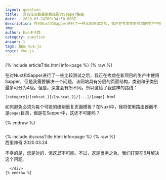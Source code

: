 ```yaml
---
layout: question
title:  具有任意数量嵌套级别的Sapper路由
date:   2020-03-24T09:34:50.000Z
description: 在对Nuxt和Sapper进行了一些比较测试之后，我正在考虑在新项目的生产中使用Sapper，但是我需要解决一个问题。该网站具有分层的页面结构，类别和子类...
img: 
author: Eva卡卡西
category: question
answer: 1
tags: 路由 Vue.js
topic: Vue.js
---
```

<div class="article-root">
  <div class="article">
    {% include articleTitle.html info=page %}
    {% raw %}
    <div class="article-content"><p><font style="vertical-align: inherit;"><font style="vertical-align: inherit;">在对Nuxt和Sapper进行了一些比较测试之后，我正在考虑在新项目的生产中使用Sapper，但是我需要解决一个问题。</font><font style="vertical-align: inherit;">该网站具有分层的页面结构，类别和子类别最多可分为4级。</font><font style="vertical-align: inherit;">但是，深度会有所不同。</font><font style="vertical-align: inherit;">所以这给了我这样的路线：</font></font></p>

<pre><code>[category]/[subcat_1]/[subcat_2]/[...]/[page].html
</code></pre>

<p><font style="vertical-align: inherit;"><font style="vertical-align: inherit;">如何避免必须为每个可能的级别重复页面模板？</font><font style="vertical-align: inherit;">在Nuxt中，我将使用路由器而不是</font></font><code>pages</code><font style="vertical-align: inherit;"><font style="vertical-align: inherit;">目录，但是在Sapper中，这还不可能吗？</font></font></p></div>
    {% endraw %}
  </div>
  <p style="height: 0;width:0;overflow: hidden;"> 第3579篇《具有任意数量嵌套级别的Sapper路由》来自Winter(https://github.com/aiyld/aiyld.github.io)的站点</p>
  <div class="discuss-wrapper">
    {% include discussTitle.html info=page %}
    {% raw %}
    <div class="discuss-item">
        <div class="discuss-parent">
          <div class="discuss-meta">
            <span class="discuss-user">西里神奇</span>
            <span class="discuss-time">2020.03.24</span>
          </div>
          <div class="discuss-comment"><p><font style="vertical-align: inherit;"><font style="vertical-align: inherit;">不幸的是，您是对的，但这</font></font><em><font style="vertical-align: inherit;"><font style="vertical-align: inherit;">还</font></font></em><font style="vertical-align: inherit;"><font style="vertical-align: inherit;">不可能。</font><font style="vertical-align: inherit;">不过，这是当务之急，我们打算在6月解决这个问题。</font></font></p></div>
        </div>
        
      </div>
    {% endraw %}
  </div>
<div>
